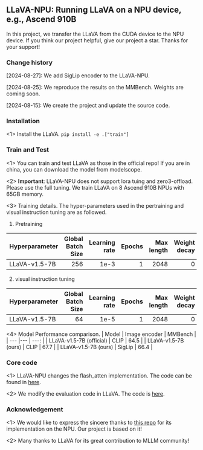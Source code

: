 ## LLaVA-NPU: Running LLaVA on a NPU device, e.g., Ascend 910B

In this project, we transfer the LLaVA from the CUDA device to the NPU device. If you think our project helpful, give our project a star. Thanks for your support!

### Change history
[2024-08-27]: We add SigLip encoder to the LLaVA-NPU.

[2024-08-25]: We reproduce the results on the MMBench. Weights are coming soon.

[2024-08-15]: We create the project and update the source code.

### Installation
<1> Install the LLaVA. ```pip install -e .["train"]```

### Train and Test
<1> You can train and test LLaVA as those in the official repo! If you are in china, you can download the model from modelscope.

<2> **Important**: LLaVA-NPU does not support lora tuing and zero3-offload. Please use the full tuning. We train LLaVA on 8 Ascend 910B NPUs with 65GB memory.

<3> Training details. The hyper-parameters used in the pertraining and visual instruction tuning are as followed.

1. Pretraining

| Hyperparameter | Global Batch Size | Learning rate | Epochs | Max length | Weight decay |
| --- | ---: | ---: | ---: | ---: | ---: |
| LLaVA-v1.5-7B | 256 | 1e-3 | 1 | 2048 | 0 |

2. visual instruction tuning

| Hyperparameter | Global Batch Size | Learning rate | Epochs | Max length | Weight decay |
| --- | ---: | ---: | ---: | ---: | ---: |
| LLaVA-v1.5-7B | 64 | 1e-5 | 1 | 2048 | 0 |

<4> Model Performance comparison. 
| Model | Image encoder | MMBench |
| --- |--- | ---: |
| LLaVA-v1.5-7B (official) | CLIP | 64.5 |
| LLaVA-v1.5-7B (ours) | CLIP | 67.7 |
| LLaVA-v1.5-7B (ours) | SigLip | 66.4 |

### Core code
<1> LLaVA-NPU changes the flash_atten implementation. The code can be found in [here](llava/train/llama_npu_monkey_patch.py).

<2> We modify the evaluation code in LLaVA. The code is [here](llava/eval).

### Acknowledgement
<1> We would like to express the sincere thanks to [this repo](https://github.com/HelloWorldBeginner/LLaVA/tree/main) for its implementation on the NPU. Our project is based on it!

<2> Many thanks to LLaVA for its great contribution to MLLM community!

